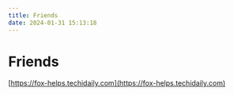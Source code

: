 ```yaml
---
title: Friends
date: 2024-01-31 15:13:18
---
```


# Friends

[https://fox-helps.techidaily.com](https://fox-helps.techidaily.com)